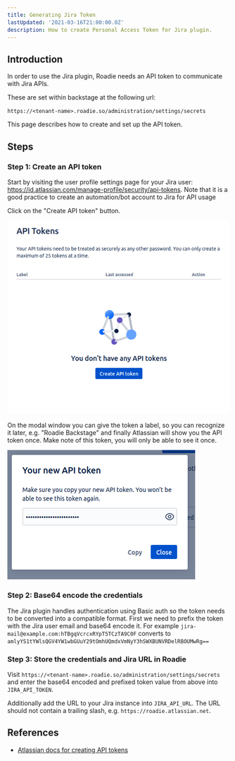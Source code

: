 ```yaml
---
title: Generating Jira Token
lastUpdated: '2021-03-16T21:00:00.0Z'
description: How to create Personal Access Token for Jira plugin.
---
```


## Introduction

In order to use the Jira plugin, Roadie needs an API token to communicate with Jira APIs.


These are set within backstage at the following url:

```text
https://<tenant-name>.roadie.so/administration/settings/secrets
```

This page describes how to create and set up the API token.

## Steps

### Step 1: Create an API token

Start by visiting the user profile settings page for your Jira user: https://id.atlassian.com/manage-profile/security/api-tokens. Note that it is a good practice to create an automation/bot account to Jira for API usage 

Click on the "Create API token" button.

   ![Personal API Tokens screen in Atlassian with no tokens defined](./create-api-token.png)

On the modal window you can give the token a label, so you can recognize it later, e.g. "Roadie Backstage" and finally Atlassian will show you the API token once. Make note of this token, you will only be able to see it once.

   ![New created token modal window with a possibility to copy the token](./new-token.png)

### Step 2: Base64 encode the credentials 

The Jira plugin handles authentication using Basic auth so the token needs to be converted into a compatible format. First we need to prefix the token with the Jira user email and base64 encode it. For example `jira-mail@example.com:hTBgqVcrcxRYpT5TCzTA9C0F` converts to `amlyYS1tYWlsQGV4YW1wbGUuY29tOmhUQmdxVmNyY3hSWXBUNVRDelRBOUMwRg==`

### Step 3: Store the credentials and Jira URL in Roadie
Visit `https://<tenant-name>.roadie.so/administration/settings/secrets` and enter the base64 encoded and prefixed token value from above into `JIRA_API_TOKEN`.

Additionally add the URL to your Jira instance into `JIRA_API_URL`. The URL should not contain a trailing slash, e.g. `https://roadie.atlassian.net`.

## References

- [Atlassian docs for creating API tokens](https://support.atlassian.com/atlassian-account/docs/manage-api-tokens-for-your-atlassian-account/)
